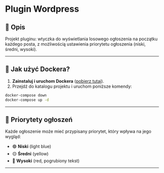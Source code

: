 # Plugin Wordpress

## 📝 Opis
Projekt pluginu: wtyczka do wyświetlania losowego ogłoszenia na początku każdego posta, z możliwością ustawienia priorytetu ogłoszenia (niski, średni, wysoki).

---

## 🔧 Jak użyć Dockera?

1. **Zainstaluj i uruchom Dockera** ([pobierz tutaj](https://www.docker.com/get-started)).
2. Przejdź do katalogu projektu i uruchom poniższe komendy:

```sh
docker-compose down
docker-compose up -d
```

---

## 🎨 Priorytety ogłoszeń

Każde ogłoszenie może mieć przypisany priorytet, który wpływa na jego wygląd:

- 🟢 **Niski** (light blue)
- 🟡 **Średni** (yellow)
- 🔴 **Wysoki** (red, pogrubiony tekst)

---
